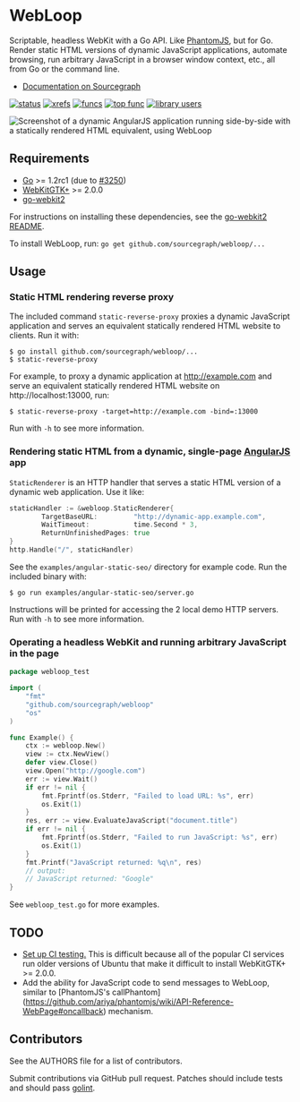 # WebLoop

Scriptable, headless WebKit with a Go API. Like [PhantomJS](http://phantomjs.org/), but for Go. Render static HTML versions of dynamic JavaScript applications, automate browsing, run arbitrary JavaScript in a browser window context, etc., all from Go or the command line.

* [Documentation on Sourcegraph](https://sourcegraph.com/github.com/sourcegraph/webloop/tree)

[![status](https://sourcegraph.com/api/repos/github.com/sourcegraph/webloop/badges/status.png)](https://sourcegraph.com/github.com/sourcegraph/webloop)
[![xrefs](https://sourcegraph.com/api/repos/github.com/sourcegraph/webloop/badges/xrefs.png)](https://sourcegraph.com/github.com/sourcegraph/webloop)
[![funcs](https://sourcegraph.com/api/repos/github.com/sourcegraph/webloop/badges/funcs.png)](https://sourcegraph.com/github.com/sourcegraph/webloop)
[![top func](https://sourcegraph.com/api/repos/github.com/sourcegraph/webloop/badges/top-func.png)](https://sourcegraph.com/github.com/sourcegraph/webloop)
[![library users](https://sourcegraph.com/api/repos/github.com/sourcegraph/webloop/badges/library-users.png)](https://sourcegraph.com/github.com/sourcegraph/webloop)

![Screenshot of a dynamic AngularJS application running side-by-side with a statically rendered HTML equivalent, using WebLoop](https://s3-us-west-2.amazonaws.com/sourcegraph-assets/webloop.png)

## Requirements

* [Go](http://golang.org) >= 1.2rc1 (due to [#3250](https://code.google.com/p/go/issues/detail?id=3250))
* [WebKitGTK+](http://webkitgtk.org/) >= 2.0.0
* [go-webkit2](https://sourcegraph.com/github.com/sourcegraph/go-webkit2/readme)

For instructions on installing these dependencies, see the [go-webkit2
README](https://sourcegraph.com/github.com/sourcegraph/go-webkit2/readme).

To install WebLoop, run: `go get github.com/sourcegraph/webloop/...`


## Usage


### Static HTML rendering reverse proxy

The included command `static-reverse-proxy` proxies a dynamic JavaScript application and serves an equivalent statically rendered HTML website to clients. Run it with:

```
$ go install github.com/sourcegraph/webloop/...
$ static-reverse-proxy
```

For example, to proxy a dynamic application at http://example.com and serve an
equivalent statically rendered HTML website on http://localhost:13000, run:

```
$ static-reverse-proxy -target=http://example.com -bind=:13000
```

Run with `-h` to see more information.


### Rendering static HTML from a dynamic, single-page [AngularJS](http://angularjs.org) app

`StaticRenderer` is an HTTP handler that serves a static HTML version of a
dynamic web application. Use it like:

```go
staticHandler := &webloop.StaticRenderer{
        TargetBaseURL:         "http://dynamic-app.example.com",
        WaitTimeout:           time.Second * 3,
        ReturnUnfinishedPages: true
}
http.Handle("/", staticHandler)
```

See the `examples/angular-static-seo/` directory for example code. Run the included binary with:

```
$ go run examples/angular-static-seo/server.go
```

Instructions will be printed for accessing the 2 local demo HTTP servers. Run
with `-h` to see more information.


### Operating a headless WebKit and running arbitrary JavaScript in the page

```go
package webloop_test

import (
	"fmt"
	"github.com/sourcegraph/webloop"
	"os"
)

func Example() {
	ctx := webloop.New()
	view := ctx.NewView()
	defer view.Close()
	view.Open("http://google.com")
	err := view.Wait()
	if err != nil {
		fmt.Fprintf(os.Stderr, "Failed to load URL: %s", err)
		os.Exit(1)
	}
	res, err := view.EvaluateJavaScript("document.title")
	if err != nil {
		fmt.Fprintf(os.Stderr, "Failed to run JavaScript: %s", err)
		os.Exit(1)
	}
	fmt.Printf("JavaScript returned: %q\n", res)
	// output:
	// JavaScript returned: "Google"
}
```

See `webloop_test.go` for more examples.


## TODO

* [Set up CI testing.](https://github.com/sourcegraph/webloop/issues/1) This
  is difficult because all of the popular CI services run older versions of
  Ubuntu that make it difficult to install WebKitGTK+ >= 2.0.0.
* Add the ability for JavaScript code to send messages to WebLoop, similar to
  [PhantomJS's callPhantom]
  (https://github.com/ariya/phantomjs/wiki/API-Reference-WebPage#oncallback)
  mechanism.


## Contributors

See the AUTHORS file for a list of contributors.

Submit contributions via GitHub pull request. Patches should include tests and
should pass [golint](https://github.com/golang/lint).
